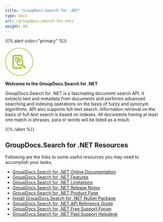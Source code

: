 ```yaml
---
title: "GroupDocs.Search for .NET"
type: docs
url: /groupdocs-search-for-net/
weight: 80
---
```


{{% alert color="primary" %}} 

![todo:image\_alt\_text](groupdocs-search-for-net_1)

**Welcome to the GroupDocs.Search for .NET**

GroupDocs.Search for .NET is a fascinating document search API. It extracts text and metadata from documents and performs advanced searching and indexing operations on the basis of fuzzy and synonym algorithms. API also supports full-text search. Information retrieval on the basis of full-text search is based on indexes. All documents having at least one match in phrases, para or words will be listed as a result.

{{% /alert %}} 
## **GroupDocs.Search for .NET Resources**
Following are the links to some useful resources you may need to accomplish your tasks.

- [GroupDocs.Search for .NET Online Documentation](https://docs.groupdocs.com/display/searchnet/)
- [GroupDocs.](https://docs.groupdocs.com/display/viewernet/Features+Overview)[Search ](https://docs.groupdocs.com/display/viewernet/)[for .NET Features](https://docs.groupdocs.com/display/searchnet/Features+Overview)
- [GroupDocs.](https://docs.groupdocs.com/display/viewernet/Evaluation+Limitations+and+Licensing+of+GroupDocs.Viewer)[Search ](https://docs.groupdocs.com/display/viewernet/)[for .NET Limitations](https://docs.groupdocs.com/display/searchnet/Evaluation+Limitations+and+Licensing)
- [GroupDocs.](https://docs.groupdocs.com/display/viewernet/Release+Notes)[Search ](https://docs.groupdocs.com/display/viewernet/)[for .NET Release Notes](https://docs.groupdocs.com/display/searchnet/Release+Notes)
- [GroupDocs.](https://products.groupdocs.com/viewer/net)[Search ](https://docs.groupdocs.com/display/viewernet/)[for .NET Product Page](https://products.groupdocs.com/search/net)
- [Install GroupDocs.](https://www.nuget.org/packages/GroupDocs.Viewer/)[Search ](https://docs.groupdocs.com/display/viewernet/)[for .NET NuGet Package](https://www.nuget.org/packages/GroupDocs.Search/)
- [GroupDocs.](https://apireference.groupdocs.com/net/viewer)[Search ](https://docs.groupdocs.com/display/viewernet/)[for .NET API Reference Guide](https://apireference.groupdocs.com/net/search)
- [GroupDocs.](https://forum.groupdocs.com/c/viewer)[Search ](https://docs.groupdocs.com/display/viewernet/)[for .NET Free Support Forum](https://forum.groupdocs.com/c/search)
- [GroupDocs.](https://helpdesk.groupdocs.com/)[Search ](https://docs.groupdocs.com/display/viewernet/)[for .NET Paid Support Helpdesk](https://helpdesk.groupdocs.com/)
